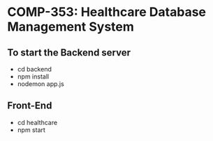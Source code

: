 # COMP-353: Healthcare Database Management System

## To start the Backend server
- cd backend
- npm install
- nodemon app.js

## Front-End
- cd healthcare
- npm start
